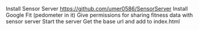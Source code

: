 Install Sensor Server https://github.com/umer0586/SensorServer
Install Google Fit (pedometer in it)
Give permissions for sharing fitness data with sensor server
Start the server
Get the base url and add to index.html
